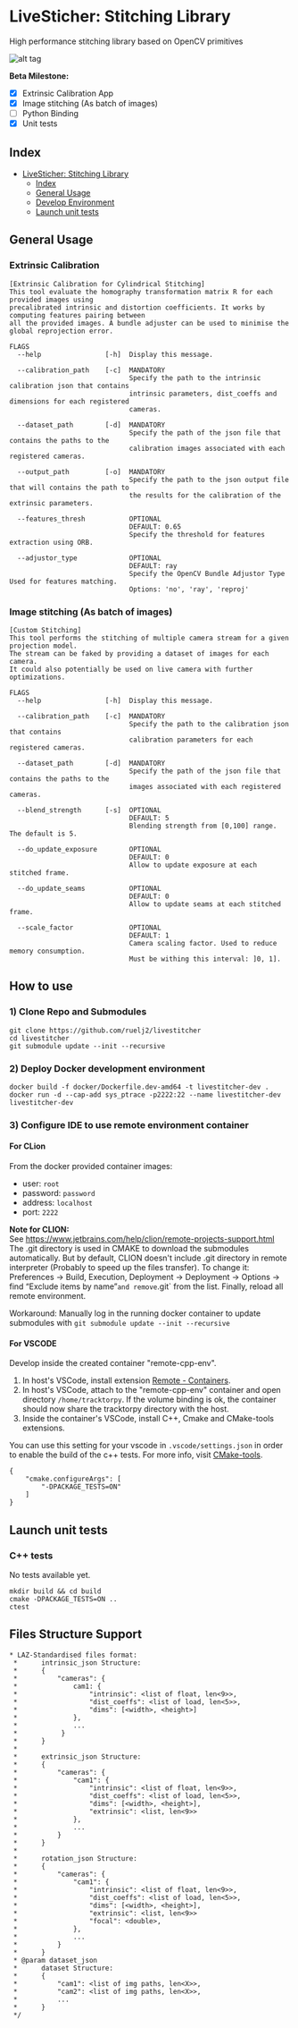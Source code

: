 # LiveSticher: Stitching Library
High performance stitching library based on OpenCV primitives

![alt tag](assets/stitching_example.png)

**Beta Milestone:**
- [x] Extrinsic Calibration App
- [x] Image stitching (As batch of images)
- [ ] Python Binding
- [x] Unit tests

## Index
- [LiveSticher: Stitching Library](#livesticher-stitching-library)
    - [Index](#index)
    - [General Usage](#general-usage)
    - [Develop Environment](#develop-environment)
    - [Launch unit tests](#launch-unit-tests)

## General Usage
### Extrinsic Calibration
```
[Extrinsic Calibration for Cylindrical Stitching] 
This tool evaluate the homography transformation matrix R for each provided images using 
precalibrated intrinsic and distortion coefficients. It works by computing features pairing between 
all the provided images. A bundle adjuster can be used to minimise the global reprojection error. 

FLAGS
  --help                [-h]  Display this message.

  --calibration_path    [-c]  MANDATORY
                              Specify the path to the intrinsic calibration json that contains 
                              intrinsic parameters, dist_coeffs and dimensions for each registered 
                              cameras.

  --dataset_path        [-d]  MANDATORY
                              Specify the path of the json file that contains the paths to the 
                              calibration images associated with each registered cameras.

  --output_path         [-o]  MANDATORY
                              Specify the path to the json output file that will contains the path to 
                              the results for the calibration of the extrinsic parameters.

  --features_thresh           OPTIONAL
                              DEFAULT: 0.65
                              Specify the threshold for features extraction using ORB.

  --adjustor_type             OPTIONAL
                              DEFAULT: ray
                              Specify the OpenCV Bundle Adjustor Type Used for features matching.
                              Options: 'no', 'ray', 'reproj' 
```

### Image stitching (As batch of images)
```
[Custom Stitching] 
This tool performs the stitching of multiple camera stream for a given projection model. 
The stream can be faked by providing a dataset of images for each camera.
It could also potentially be used on live camera with further optimizations.

FLAGS
  --help                [-h]  Display this message.

  --calibration_path    [-c]  MANDATORY
                              Specify the path to the calibration json that contains 
                              calibration parameters for each registered cameras.

  --dataset_path        [-d]  MANDATORY
                              Specify the path of the json file that contains the paths to the 
                              images associated with each registered cameras.

  --blend_strength      [-s]  OPTIONAL
                              DEFAULT: 5
                              Blending strength from [0,100] range. The default is 5. 

  --do_update_exposure        OPTIONAL
                              DEFAULT: 0
                              Allow to update exposure at each stitched frame. 

  --do_update_seams           OPTIONAL
                              DEFAULT: 0
                              Allow to update seams at each stitched frame. 

  --scale_factor              OPTIONAL
                              DEFAULT: 1
                              Camera scaling factor. Used to reduce memory consumption.
                              Must be withing this interval: ]0, 1]. 
```

## How to use
### 1) Clone Repo and Submodules
```
git clone https://github.com/ruelj2/livestitcher
cd livestitcher
git submodule update --init --recursive
```
### 2) Deploy Docker development environment 
```
docker build -f docker/Dockerfile.dev-amd64 -t livestitcher-dev .
docker run -d --cap-add sys_ptrace -p2222:22 --name livestitcher-dev livestitcher-dev
```

### 3) Configure IDE to use remote environment container
#### For CLion
From the docker provided container images:
* user: `root`
* password: `password`
* address: `localhost`
* port: `2222`

**Note for CLION:**  
See https://www.jetbrains.com/help/clion/remote-projects-support.html
The .git directory is used in CMAKE to download the submodules automatically. But by default, CLION doesn't
include .git directory in remote interpreter (Probably to speed up the files transfer). To change it:
Preferences -> Build, Execution, Deployment -> Deployment -> Options ->
find “Exclude items by name”` and remove `.git` from the list.
Finally, reload all remote environment.

Workaround:
Manually log in the running docker container to update submodules with `git submodule update --init --recursive`

#### For VSCODE
Develop inside the created container "remote-cpp-env".
1. In host's VSCode, install extension [Remote - Containers](https://marketplace.visualstudio.com/items?itemName=ms-vscode-remote.remote-containers).
2. In host's VSCode, attach to the "remote-cpp-env" container and open directory `/home/tracktorpy`. If the volume binding is ok, the container should now share the tracktorpy directory with the host.
3. Inside the container's VSCode, install C++, Cmake and CMake-tools extensions.

You can use this setting for your vscode in `.vscode/settings.json` in order to enable the build of the c++ tests. For more info, visit [CMake-tools](https://vector-of-bool.github.io/docs/vscode-cmake-tools/settings.html).
```
{
    "cmake.configureArgs": [
        "-DPACKAGE_TESTS=ON"
    ]
}
```

## Launch unit tests
### C++ tests
No tests available yet.
```
mkdir build && cd build
cmake -DPACKAGE_TESTS=ON ..
ctest
```

## Files Structure Support
``` 
* LAZ-Standardised files format:
 *      intrinsic_json Structure:
 *      {
 *          "cameras": {
 *              cam1: {
 *                  "intrinsic": <list of float, len<9>>,
 *                  "dist_coeffs": <list of load, len<5>>,
 *                  "dims": [<width>, <height>]
 *              },
 *              ...
 *           }
 *      }
 *
 *      extrinsic_json Structure:
 *      {
 *          "cameras": {
 *              "cam1": {
 *                  "intrinsic": <list of float, len<9>>,
 *                  "dist_coeffs": <list of load, len<5>>,
 *                  "dims": [<width>, <height>],
 *                  "extrinsic": <list, len<9>>
 *              },
 *              ...
 *          }
 *      }
 *
 *      rotation_json Structure:
 *      {
 *          "cameras": {
 *              "cam1": {
 *                  "intrinsic": <list of float, len<9>>,
 *                  "dist_coeffs": <list of load, len<5>>,
 *                  "dims": [<width>, <height>],
 *                  "extrinsic": <list, len<9>>
 *                  "focal": <double>,
 *              },
 *              ...
 *          }
 *      }
 * @param dataset_json
 *      dataset Structure:
 *      {
 *          "cam1": <list of img paths, len<X>>,
 *          "cam2": <list of img paths, len<X>>,
 *          ...
 *      }
 */
```
